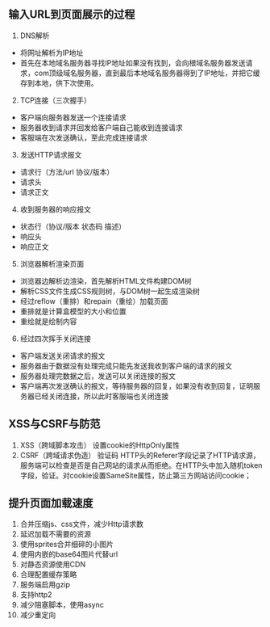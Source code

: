## 输入URL到页面展示的过程
1. DNS解析
- 将网址解析为IP地址
- 首先在本地域名服务器寻找IP地址如果没有找到，会向根域名服务器发送请求，com顶级域名服务器，直到最后本地域名服务器得到了IP地址，并把它缓存到本地，供下次使用。
2. TCP连接（三次握手）
- 客户端向服务器发送一个连接请求
- 服务器收到请求并回发给客户端自己能收到连接请求
- 客服端在次发送确认，至此完成连接请求
3. 发送HTTP请求报文
- 请求行（方法/url 协议/版本）
- 请求头
- 请求正文
4. 收到服务器的响应报文
- 状态行（协议/版本 状态码 描述）
- 响应头
- 响应正文
5. 浏览器解析渲染页面
- 浏览器边解析边渲染，首先解析HTML文件构建DOM树
- 解析CSS文件生成CSS规则树，与DOM树一起生成渲染树
- 经过reflow（重排）和repain（重绘）加载页面
- 重排就是计算盒模型的大小和位置
- 重绘就是绘制内容
6. 经过四次挥手关闭连接
- 客户端发送关闭请求的报文
- 服务器由于数据没有处理完成只能先发送我收到客户端的请求的报文
- 服务器处理完数据之后，发送可以关闭连接的报文
- 客户端再次发送确认的报文，等待服务器的回复，如果没有收到回复，证明服务器已经关闭连接，所以此时客服端也关闭连接
## XSS与CSRF与防范
1. XSS（跨域脚本攻击） 设置cookie的HttpOnly属性
2. CSRF（跨域请求伪造） 验证码  HTTP头的Referer字段记录了HTTP请求源，服务端可以检查是否是自己网站的请求从而拒绝。在HTTP头中加入随机token字段，验证。对cookie设置SameSite属性，防止第三方网站访问cookie；
## 提升页面加载速度
1. 合并压缩js、css文件，减少Http请求数
2. 延迟加载不需要的资源
3. 使用sprites合并细碎的小图片
4. 使用内嵌的base64图片代替url
5. 对静态资源使用CDN
6. 合理配置缓存策略
7. 服务端启用gzip
8. 支持http2
9. 减少阻塞脚本，使用async
10. 减少重定向
